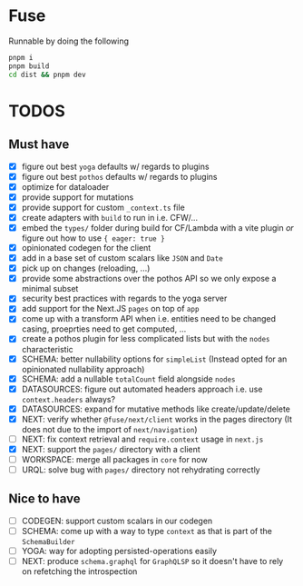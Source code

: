 # Fuse

Runnable by doing the following

```sh
pnpm i
pnpm build
cd dist && pnpm dev
```

# TODOS

## Must have

- [x] figure out best `yoga` defaults w/ regards to plugins
- [x] figure out best `pothos` defaults w/ regards to plugins
- [x] optimize for dataloader
- [x] provide support for mutations
- [x] provide support for custom `_context.ts` file
- [x] create adapters with `build` to run in i.e. CFW/...
- [x] embed the `types/` folder during build for CF/Lambda with a vite plugin _or_ figure out how to use `{ eager: true }`
- [x] opinionated codegen for the client
- [x] add in a base set of custom scalars like `JSON` and `Date`
- [x] pick up on changes (reloading, ...)
- [x] provide some abstractions over the pothos API so we only expose a minimal subset
- [x] security best practices with regards to the yoga server
- [x] add support for the Next.JS `pages` on top of `app`
- [x] come up with a transform API when i.e. entities need to be changed casing, proeprties need to get computed, ...
- [x] create a pothos plugin for less complicated lists but with the `nodes` characteristic
- [x] SCHEMA: better nullability options for `simpleList` (Instead opted for an opinionated nullability approach)
- [x] SCHEMA: add a nullable `totalCount` field alongside `nodes`
- [x] DATASOURCES: figure out automated headers approach i.e. use `context.headers` always?
- [x] DATASOURCES: expand for mutative methods like create/update/delete
- [x] NEXT: verify whether `@fuse/next/client` works in the pages directory (It does not due to the import of `next/navigation`)
- [ ] NEXT: fix context retrieval and `require.context` usage in `next.js`
- [x] NEXT: support the `pages/` directory with a client
- [ ] WORKSPACE: merge all packages in `core` for now
- [ ] URQL: solve bug with `pages/` directory not rehydrating correctly

## Nice to have

- [ ] CODEGEN: support custom scalars in our codegen
- [ ] SCHEMA: come up with a way to type `context` as that is part of the `SchemaBuilder`
- [ ] YOGA: way for adopting persisted-operations easily
- [ ] NEXT: produce `schema.graphql` for `GraphQLSP` so it doesn't have to rely on refetching the introspection
